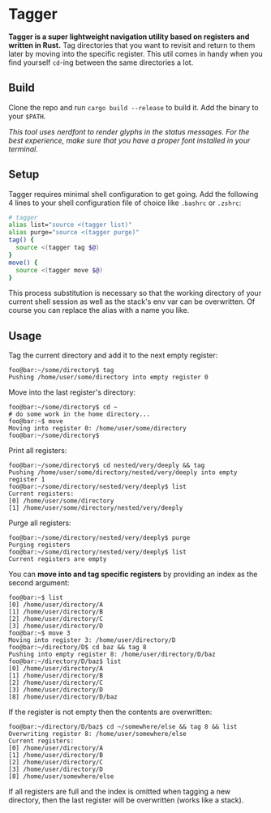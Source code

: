 # Tagger

**Tagger is a super lightweight navigation utility based on registers and written in Rust.** Tag directories that you want to revisit and return to them later by moving into the specific register. This util comes in handy when you find yourself `cd`-ing between the same directories a lot. 

## Build
Clone the repo and run `cargo build --release` to build it. Add the binary to your `$PATH`.

*This tool uses nerdfont to render glyphs in the status messages. For the best experience, make sure that you have a proper font installed in your terminal.*

## Setup
Tagger requires minimal shell configuration to get going. Add the following 4 lines to your shell configuration file of choice like `.bashrc` or `.zshrc`:

```bash
# tagger
alias list="source <(tagger list)"
alias purge="source <(tagger purge)"
tag() {
  source <(tagger tag $@)
}
move() {
  source <(tagger move $@)
}

```
This process substitution is necessary so that the working directory of your current shell session as well as the stack's env var can be overwritten. Of course you can replace the alias with a name you like.

## Usage

Tag the current directory and add it to the next empty register:
```console
foo@bar:~/some/directory$ tag
Pushing /home/user/some/directory into empty register 0
```

Move into the last register's directory:
```console
foo@bar:~/some/directory$ cd ~
# do some work in the home directory...
foo@bar:~$ move 
Moving into register 0: /home/user/some/directory
foo@bar:~/some/directory$
```

Print all registers:
```console
foo@bar:~/some/directory$ cd nested/very/deeply && tag
Pushing /home/user/some/directory/nested/very/deeply into empty register 1
foo@bar:~/some/directory/nested/very/deeply$ list
Current registers: 
[0] /home/user/some/directory
[1] /home/user/some/directory/nested/very/deeply
```
Purge all registers: 
```console
foo@bar:~/some/directory/nested/very/deeply$ purge
Purging registers 
foo@bar:~/some/directory/nested/very/deeply$ list
Current registers are empty
```

You can **move into and tag specific registers** by providing an index as the second argument:

```console
foo@bar:~$ list 
[0] /home/user/directory/A
[1] /home/user/directory/B
[2] /home/user/directory/C
[3] /home/user/directory/D
foo@bar:~$ move 3 
Moving into register 3: /home/user/directory/D
foo@bar:~/directory/D$ cd baz && tag 8
Pushing into empty register 8: /home/user/directory/D/baz
foo@bar:~/directory/D/baz$ list
[0] /home/user/directory/A
[1] /home/user/directory/B
[2] /home/user/directory/C
[3] /home/user/directory/D
[8] /home/user/directory/D/baz
```

If the register is not empty then the contents are overwritten:
```console
foo@bar:~/directory/D/baz$ cd ~/somewhere/else && tag 8 && list
Overwriting register 8: /home/user/somewhere/else
Current registers: 
[0] /home/user/directory/A
[1] /home/user/directory/B
[2] /home/user/directory/C
[3] /home/user/directory/D
[8] /home/user/somewhere/else
```
If all registers are full and the index is omitted when tagging a new directory, then the last register will be overwritten (works like a stack). 